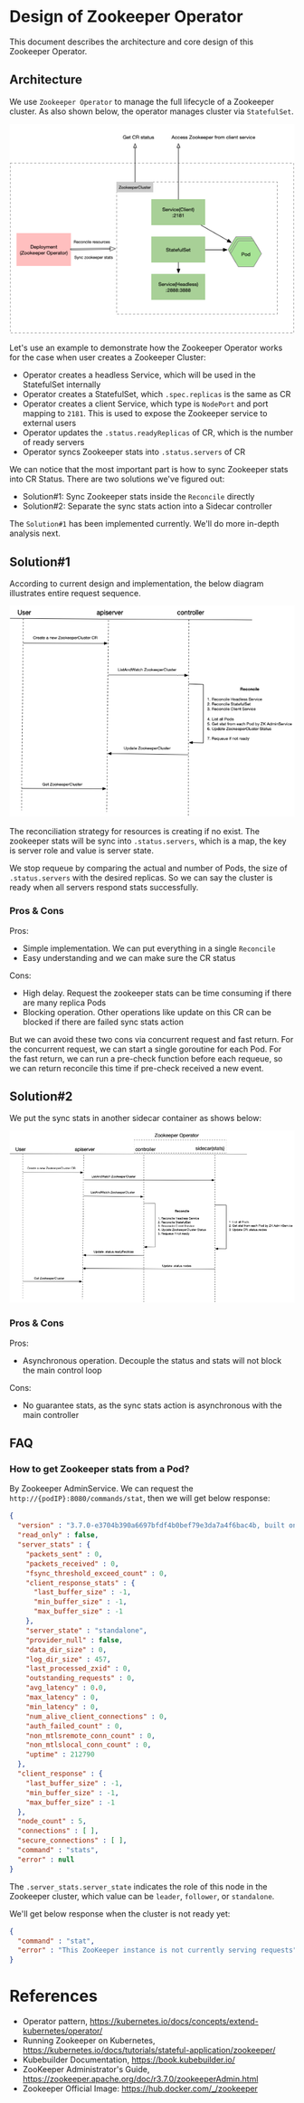 # Design of Zookeeper Operator

This document describes the architecture and core design of this Zookeeper Operator. 

## Architecture

We use `Zookeeper Operator` to manage the full lifecycle of a Zookeeper cluster. As also shown below, the operator manages cluster via `StatefulSet`.

![architecture.png](architecture.png)

Let's use an example to demonstrate how the Zookeeper Operator works for the case when user creates a Zookeeper Cluster:

- Operator creates a headless Service, which will be used in the StatefulSet internally
- Operator creates a StatefulSet, which `.spec.replicas` is the same as CR
- Operator creates a client Service, which type is `NodePort` and port mapping to `2181`. This is used to expose the Zookeeper service to external users
- Operator updates the `.status.readyReplicas` of CR, which is the number of ready servers
- Operator syncs Zookeeper stats into `.status.servers` of CR

We can notice that the most important part is how to sync Zookeeper stats into CR Status.
There are two solutions we've figured out:

- Solution#1: Sync Zookeeper stats inside the `Reconcile` directly
- Solution#2: Separate the sync stats action into a Sidecar controller

The `Solution#1` has been implemented currently. We'll do more in-depth analysis next.

## Solution#1
According to current design and implementation, the below diagram illustrates entire request sequence.

![sequence.png](sequence.png)

The reconciliation strategy for resources is creating if no exist. The zookeeper stats will be sync into `.status.servers`, which is a map, the key is server role and value is server state.

We stop requeue by comparing the actual and number of Pods, the size of `.status.servers` with the desired replicas. So we can say the cluster is ready when all servers respond stats successfully.

### Pros & Cons
Pros:

- Simple implementation. We can put everything in a single `Reconcile` 
- Easy understanding and we can make sure the CR status

Cons:

- High delay. Request the zookeeper stats can be time consuming if there are many replica Pods
- Blocking operation. Other operations like update on this CR can be blocked if there are failed sync stats action

But we can avoid these two cons via concurrent request and fast return. For the concurrent request, we can start a single goroutine for each Pod. 
For the fast return, we can run a pre-check function before each requeue, so we can return reconcile this time if pre-check received a new event.

## Solution#2

We put the sync stats in another sidecar container as shows below:

![sequence2.png](sequence2.png)

### Pros & Cons
Pros:

- Asynchronous operation. Decouple the status and stats will not block the main control loop

Cons:

- No guarantee stats, as the sync stats action is asynchronous with the main controller

## FAQ
### How to get Zookeeper stats from a Pod?
By Zookeeper AdminService. We can request the `http://{podIP}:8080/commands/stat`, then we will get below response:

```json
{
  "version" : "3.7.0-e3704b390a6697bfdf4b0bef79e3da7a4f6bac4b, built on 2021-03-17 09:46 UTC",
  "read_only" : false,
  "server_stats" : {
    "packets_sent" : 0,
    "packets_received" : 0,
    "fsync_threshold_exceed_count" : 0,
    "client_response_stats" : {
      "last_buffer_size" : -1,
      "min_buffer_size" : -1,
      "max_buffer_size" : -1
    },
    "server_state" : "standalone",
    "provider_null" : false,
    "data_dir_size" : 0,
    "log_dir_size" : 457,
    "last_processed_zxid" : 0,
    "outstanding_requests" : 0,
    "avg_latency" : 0.0,
    "max_latency" : 0,
    "min_latency" : 0,
    "num_alive_client_connections" : 0,
    "auth_failed_count" : 0,
    "non_mtlsremote_conn_count" : 0,
    "non_mtlslocal_conn_count" : 0,
    "uptime" : 212790
  },
  "client_response" : {
    "last_buffer_size" : -1,
    "min_buffer_size" : -1,
    "max_buffer_size" : -1
  },
  "node_count" : 5,
  "connections" : [ ],
  "secure_connections" : [ ],
  "command" : "stats",
  "error" : null
}
```

The `.server_stats.server_state` indicates the role of this node in the Zookeeper cluster, which value can be `leader`, `follower`, or `standalone`.

We'll get below response when the cluster is not ready yet: 

```json
{
  "command" : "stat",
  "error" : "This ZooKeeper instance is not currently serving requests"
}
```

# References

- Operator pattern, https://kubernetes.io/docs/concepts/extend-kubernetes/operator/
- Running Zookeeper on Kubernetes, https://kubernetes.io/docs/tutorials/stateful-application/zookeeper/
- Kubebuilder Documentation, https://book.kubebuilder.io/
- ZooKeeper Administrator's Guide, https://zookeeper.apache.org/doc/r3.7.0/zookeeperAdmin.html
- Zookeeper Official Image: https://hub.docker.com/_/zookeeper